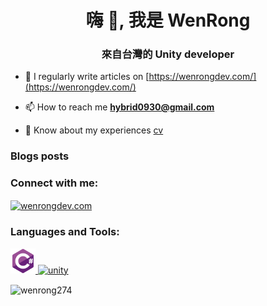 <h1 align="center">嗨 👋, 我是 WenRong</h1>
<h3 align="center">來自台灣的 Unity developer</h3>

- 📝 I regularly write articles on [https://wenrongdev.com/](https://wenrongdev.com/)

- 📫 How to reach me **hybrid0930@gmail.com**

- 📄 Know about my experiences [cv](https://wenrongdev.com/profile/cv_wenrong.pdf)

### Blogs posts
<!-- BLOG-POST-LIST:START -->
<!-- BLOG-POST-LIST:END -->

<h3 align="left">Connect with me:</h3>
<p align="left">
<a href="/wenrongdev.com" target="blank"><img align="center" src="https://raw.githubusercontent.com/rahuldkjain/github-profile-readme-generator/master/src/images/icons/Social/rss.svg" alt="wenrongdev.com" height="30" width="40" /></a>
</p>

<h3 align="left">Languages and Tools:</h3>
<p align="left"> <a href="https://www.w3schools.com/cs/" target="_blank" rel="noreferrer"> <img src="https://raw.githubusercontent.com/devicons/devicon/master/icons/csharp/csharp-original.svg" alt="csharp" width="40" height="40"/> </a> <a href="https://unity.com/" target="_blank" rel="noreferrer"> <img src="https://www.vectorlogo.zone/logos/unity3d/unity3d-icon.svg" alt="unity" width="40" height="40"/> </a> </p>

<p><img align="center" src="https://github-readme-stats.vercel.app/api/top-langs?username=wenrong274&show_icons=true&locale=en&layout=compact" alt="wenrong274" /></p>
